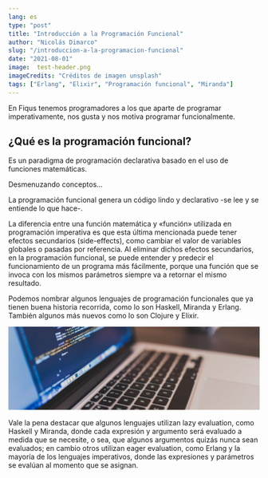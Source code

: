 ```yaml
---
lang: es
type: "post"
title: "Introducción a la Programación Funcional"
author: "Nicolás Dimarco"
slug: "/introduccion-a-la-programacion-funcional"
date: "2021-08-01"
image:  test-header.png
imageCredits: "Créditos de imagen unsplash"
tags: ["Erlang", "Elixir", "Programación funcional", "Miranda"]
---
```


En Fiqus tenemos programadores a los que aparte de programar imperativamente, nos gusta y nos motiva programar funcionalmente.

## ¿Qué es la programación funcional?

Es un paradigma de programación declarativa basado en el uso de funciones matemáticas.

Desmenuzando conceptos…

La programación funcional genera un código lindo y declarativo -se lee y se entiende lo que hace-.

La diferencia entre una función matemática y «función» utilizada en programación imperativa es que esta última mencionada puede tener efectos secundarios (side-effects), como cambiar el valor de variables globales o pasadas por referencia. Al eliminar dichos efectos secundarios, en la programación funcional, se puede entender y predecir el funcionamiento de un programa más fácilmente, porque una función que se invoca con los mismos parámetros siempre va a retornar el mismo resultado.

Podemos nombrar algunos lenguajes de programación funcionales que ya tienen buena historia recorrida, como lo son Haskell, Miranda y Erlang. También algunos más nuevos como lo son Clojure y Elixir.

![Créditos de imagen unsplash](./articleImg.png)

Vale la pena destacar que algunos lenguajes utilizan lazy evaluation, como Haskell y Miranda, donde cada expresión y argumento será evaluado a medida que se necesite, o sea, que algunos argumentos quizás nunca sean evaluados; en cambio otros utilizan eager evaluation, como Erlang y la mayoría de los lenguajes imperativos, donde las expresiones y parámetros se evalúan al momento que se asignan.

